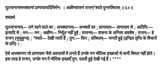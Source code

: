 **युञ्जानानामभक्तानां प्राणायामादिभिर्मन: ।** **अक्षीणवासनं राजन्²श्यते पुनरुत्थितम् ॥ ६०॥** 

**शब्दार्थ** 

**युञ्जानानाम्—** **लगे रहने वाले का** **; अभक्तानाम्—** **अभक्तों का** **; प्राणायाम—** **प्राणायाम से** **; आदिभि:—** **इत्यादि से** **; मन:—** **मन** **;** **अक्षीण—** **निर्मूल नहीं हुई** **; वासनम्—** **वासना के अन्तिम अवशेष** **; राजन्—** **हे राजन् (मुचुकुन्द)** **; ²श्यते—** **देखी जाती हैं** **;** **पुन:—** **फिर** **; उत्थितम्—** **जगती हुई (इन्द्रिय तृप्ति के विचारों के प्रति)।** **.** 

**ऐसे अभक्तगण जो प्राणायाम जैसे अवयासों में लगते हैं उनके मन भौतिक इच्छाओं से कभी** **विमल नहीं होते। इस तरह हे राजन्, उनके मन में भौतिक इच्छाएँ पुन: उठती हुई देखी गई हैं।** **** 